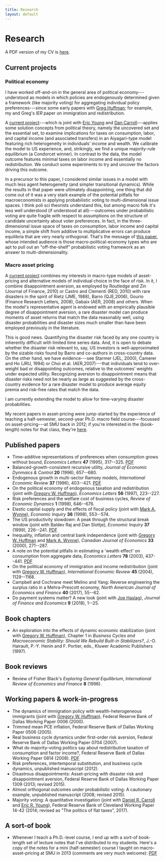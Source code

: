 ```yaml
---
title: Research
layout: default
---
```

# Research

A PDF version of my CV is [here]({{"/assets/cv.pdf"}}).

## Current projects
### Political economy
I have worked off-and-on in the general area of political economy---understood as models in which policies are endogenously determined given a framework (like majority voting) for aggregating individual policy preferences---since some early papers with [Greg Huffman](https://as.vanderbilt.edu/econ/bio/gregory-huffman); for example, my and Greg's *IER* paper on immigration and redistribution.

A [current project]({{"/assets/majority_voting.pdf"}})---which is joint with [Eric Young](http://people.virginia.edu/~ey2d/) and [Dan Carroll](https://www.clevelandfed.org/people-search?pid=2c819cf7-db63-4c7b-9e40-e88947ebe2ee)---applies some solution concepts from political theory, namely the uncovered set and the essential set, to examine implications for taxes on consumption, labor, and capital income (and associated transfers) in an Aiyagari-type model featuring rich heterogeneity in individuals' income and wealth. We calibrate the model to US experience, and, strikingly, we find a unique majority-rule equilibrium (a Condorcet winner). In contrast to the data, the model outcome features minimal taxes on labor income and essentially no redistribution. We conduct some experiments to try and uncover the factors driving this outcome.

In a precursor to this paper, I considered similar issues in a model with much less agent heterogeneity (and simpler transitional dynamics). While the results in that paper were ultimately disappointing, one thing that did come out of it was a very stark example of the potential pitfalls for macroeconomists in applying probabilistic voting to multi-dimensional issue spaces. I think poli sci theorists understand this, but among macro folk it's less well understood (if understood at all)---outcomes under probabilistic voting are quite fragile with respect to assumptions on the structure of candidate uncertainty about voter preferences. In fact, in the three-dimensional issue space of taxes on consumption, labor income and capital income, a simple shift from additive to multiplicative errors can produce equilibria that are very nearly orthogonal. That's the message of [this paper](https://mpra.ub.uni-muenchen.de/53628/), whose intended audience is those macro-political-economy types who are apt to pull out an "off-the-shelf" probabilistic voting framework as an answer to multi-dimensionality.

### Macro asset pricing
A [current project]({{"/assets/disastrous.pdf"}}) combines my interests in macro-type models of asset-pricing and alternative models of individual choice in the face of risk. In it, I combine disappointment aversion, as employed by Routledge and Zin (Journal of Finance, 2010) or Castro and Clementi (RED, 2010) with rare disasters in the spirit of Rietz (JME, 1988), Barro (QJE,2006), Gourio (Finance Research Letters, 2008), Gabaix (AER, 2008) and others. When the model's representative agent is endowed with an empirically plausible degree of disappointment aversion, a rare disaster model can produce moments of asset returns that match the data reasonably well, using disaster probabilities and disaster sizes much smaller than have been employed previously in the literature.

This is good news. Quantifying the disaster risk faced by any one country is inherently difficult with limited time series data. And, it is open to debate whether the disaster risk relevant to, say, US investors is well-approximated by the sizable risks found by Barro and co-authors in cross-country data. On the other hand, we have evidence---see Starmer (JEL, 2000), Camerer and Ho (JRU, 1994) or Choi et al. (AER,2007)---that individuals tend to over-weight bad or disappointing outcomes, relative to the outcomes' weights under expected utility. Recognizing aversion to disappointment means that disaster risks need not be nearly as large as suggested by the cross-country evidence for a rare disaster model to produce average equity premia and risk-free rates that match the data.

I am currently extending the model to allow for time-varying disaster probabilities.

My recent papers in asset-pricing were jump-started by the experience of teaching a half-semester, second-year Ph.D. macro field course---focussed on asset-pricing---at SMU back in 2012; if you're interested in the (book-length) notes for that class, they're [here]({{"/assets/asset_book.pdf"}}).

## Published papers
* Time-additive representations of preferences when consumption grows without bound, *Economics Letters* **47** (1995), 317--325. [PDF]({{"/assets/tas.pdf"}})
* Balanced-growth-consistent recursive utility, *Journal of Economic Dynmaics & Control* **20** (1996), 657--680.
* Endogenous growth in multi-sector Ramsey models, *International Economic Review* **37** (1996), 403--421. [PDF]({{"/assets/ramsey.pdf"}})
* On the political economy of endogenous taxation and redistribution (joint with [Gregory W. Huffman](https://as.vanderbilt.edu/econ/bio/gregory-huffman)), *Economics Letters* **56** (1997), 223--227.
* Risk preferences and the welfare cost of business cycles, *Review of Economic Dynamics* **1** (1998), 646--676.
* Elastic capital supply and the effects of fiscal policy (joint with [Mark A. Wynne](https://www.dallasfed.org/research/economists/wynne.aspx)), *Economic Inquiry* **36** (1998), 553--574.
* The US productivity slowdown: A peak through the structural break window (joint with Baldev Raj and Dan Slottje), *Economic Inquiry* **37** (1999), 226--241. [PDF]({{"/assets/structural_breaks.pdf"}})
* Inequality, inflation and central bank independence (joint with [Gregory W. Huffman](https://as.vanderbilt.edu/econ/bio/gregory-huffman) and [Mark A. Wynne](https://www.dallasfed.org/research/economists/wynne.aspx)), *Canadian Journal of Economics* **33** (2000), 271--287.
* A note on the potential pitfalls in estimating a 'wealth effect' on consumption from aggregate data, *Economics Letters* **78** (2003), 437--441. [PDF]({{"/assets/wealth_effect.pdf"}})
* On the political economy of immigration and income redistribution (joint with [Gregory W. Huffman](https://as.vanderbilt.edu/econ/bio/gregory-huffman)), *International Economic Review* **45** (2004), 1129--1168.
* Campbell and Cochrane meet Melino and Yang: Reverse engineering the surplus ratio in a Mehra-Prescott economy, *North American Journal of Economics and Finance* **40** (2017), 55--62.
* Do payment systems matter? A new look (joint with [Joe Haslag](http://web.missouri.edu/~haslagj/)), *Journal of Finance and Economics* **9** (2018), 1--25.

## Book chapters
* An exploration into the effects of dynamic economic stabilization (joint with [Gregory W. Huffman](https://as.vanderbilt.edu/econ/bio/gregory-huffman)), Chapter 1 in *Business Cycles and Macroeconomic Stability: Should We Rebuild Built-in Stabilizers?*, J.-O. Hairault, P.-Y. Henin and F. Portier, eds., Kluwer Academic Publishers (1997).

## Book reviews
* Review of Fisher Black's *Exploring General Equilibrium*, *International Review of Economics and Finance* **8** (1996).

## Working papers & work-in-progress
* The dynamics of immigration policy with wealth-heterogeneous immigrants (joint with [Gregory W. Huffman](https://as.vanderbilt.edu/econ/bio/gregory-huffman)), Federal Reserve Bank of Dallas Working Paper 0006 (2000).
* Trimmed mean PCE inflation, Federal Reserve Bank of Dallas Working Paper 0506 (2005).
* Real business cycle dynamics under first-order risk aversion, Federal Reserve Bank of Dallas Working Paper 0704 (2007).
* What do majority-voting politics say about redistributive taxation of consumption and factor income?, Federal Reserve Bank of Dallas Working Paper 0814 (2008). [PDF]({{"/assets/taxvote_WP.pdf"}})
* Risk preferences, intertemporal substitution, and business cycle dynamics, unpublished manuscript (2012).
* Disastrous disappointments: Asset-pricing with disaster risk and disappointment aversion, Federal Reserve Bank of Dallas Working Paper 1309 (2013; revised 2015).
* Almost orthogonal outcomes under probabilistic voting: A cautionary example, unpublished manuscript (2008; revised 2015).
* Majority voting: A quantitative investigation (joint with [Daniel R. Carroll](https://www.clevelandfed.org/people-search?pid=2c819cf7-db63-4c7b-9e40-e88947ebe2ee) and [Eric R. Young](http://people.virginia.edu/~ey2d/)), Federal Reserve Bank of Cleveland Working Paper 14-42 (2014; revised as "The politics of flat taxes", 2017).

## A sort-of book
* Whenever I teach a Ph.D.-level course, I end up with a sort-of book-length set of lecture notes that I've distributed to my students. Here's a copy of the notes for a mini (half-semester) course I taught on macro-asset-pricing at SMU in 2013 (comments are very much welcome): [PDF]({{"/assets/asset_book.pdf"}})

<!--
\item ``The dynamics of immigration policy with wealth-heterogeneous immigrants'' (joint with Gregory W. Huffman), Federal Reserve Bank of Dallas Working Paper 0006 (2000).

\item ``Do payment systems matter: A new look'' (joint with Joe Haslag), unpublished manuscript (2005; revised 2015). \pdf{http://www.jimdolmas.net/econfiles/payment_systems.pdf}

\item ``Trimmed mean PCE inflation,'' Federal Reserve Bank of Dallas Working Paper 0506 (2005). \pdf{http://www.dallasfed.org/assets/documents/research/papers/2005/wp0506.pdf}

\item ``Real business cycle dynamics under first-order risk aversion,'' Federal Reserve Bank of Dallas Working Paper 0704 (2007). \pdf{http://www.dallasfed.org/assets/documents/research/papers/2007/wp0704.pdf}

\item ``What do majority-voting politics say about redistributive taxation of consumption and factor income? Not much,'' Federal Reserve Bank of Dallas Working Paper 0814 (2008). \pdf{http://www.dallasfed.org/assets/documents/research/papers/2008/wp0814.pdf}

\item ``Almost orthogonal outcomes under probabilistic voting: A cautionary example,'' unpublished manuscript (2008; revised 2015). \pdf{http://www.jimdolmas.net/econfiles/probvote_final.pdf}

\item ``Risk preferences, intertemporal substitution, and business cycle dynamics,'' unpublished manuscript (2012). \pdf{http://www.jimdolmas.net/econfiles/habit.pdf}

\item ``Disastrous disappointments: Asset-pricing with disaster risk and disappointment aversion,'' Federal Reserve Bank of Dallas Working Paper 1309 (2013; revised 2015). \pdf{http://www.jimdolmas.net/econfiles/disastrous.pdf}

\item ``Majority voting: A quantitative investigation'' (joint with Daniel R. Carroll and Eric R. Young), Federal Reserve Bank of Cleveland Working Paper 14-42 (2014). \pdf{http://www.jimdolmas.net/econfiles/majority_voting.pdf}

\item ``On the political economy of endogenous '' (joint with Gregory W. Huffman), \textit{Economics Letters} \textbf{56} (1997), 223--227. \pdf{http://www.jimdolmas.net/econfiles/redistribution.pdf}\doi{10.1016/S0165-1765(97)81904-0}

\item ``Risk preferences and the welfare cost of business cycles,'' \textit{Review of Economic Dynamics} \textbf{1} (1998), 646--676. \pdf{http://www.jimdolmas.net/econfiles/cost_of_business_cycles_RED_98.pdf}\doi{10.1006/redy.1998.0020}

\item ``Elastic capital supply and the effects of fiscal policy'' (joint with Mark A. Wynne), \textit{Economic Inquiry} \textbf{36} (1998), 553--574. \doi{10.1111/j.1465-7295.1998.tb01736.x}

\item ``The US productivity slowdown: A peak through the structural break window'' (joint with Baldev Raj and Dan Slottje), \textit{Economic Inquiry} \textbf{37} (1999), 226--241. \pdf{http://www.jimdolmas.net/econfiles/structural_breaks.pdf}\doi{10.1111/j.1465-7295.1999.tb01427.x}

\item ``Inequality, inflation and central bank independence'' (joint with Gregory W. Huffman and Mark A. Wynne), \textit{Canadian Journal of Economics} \textbf{33} (2000), 271--287. \pdf{http://www.jimdolmas.net/econfiles/dhw.pdf}\doi{10.1111/0008-4085.00015}\jstor{http://www.jstor.org/stable/2667378}

\item ``A note on the potential pitfalls in estimating a `wealth effect' on consumption from aggregate data,'' \textit{Economics Letters} \textbf{78} (2003), 437--441. \pdf{http://www.jimdolmas.net/econfiles/wealth_effect.pdf}\doi{10.1016/S0165-1765(02)00249-5}

\item ``On the political economy of immigration and income redistribution'' (joint with Gregory W. Huffman), \textit{International Economic Review} \textbf{45} (2004), 1129--1168. \pdf{http://www.jimdolmas.net/econfiles/dolmas_huffman_ier.pdf}\doi{10.1111/j.0020-6598.2004.00300.x}\jstor{http://www.jstor.org/stable/3663622}

\item ``Campbell and Cochrane meet Melino and Yang: Reverse engineering the surplus ratio in a Mehra-Prescott economy,'' \textit{North American Journal of Economics and Finance} \textbf{40} (2017), 55--62. \pdf{http://www.jimdolmas.net/econfiles/ccmpmy.pdf}\doi{10.1016/j.najef.2017.01.006}

-->
